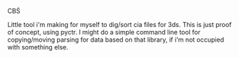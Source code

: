 CBŚ

Little tool i'm making for myself to dig/sort cia files for 3ds.
This is just proof of concept, using pyctr.
I might do a simple command line tool for copying/moving parsing for data based on that library, if i'm not occupied with something else.
